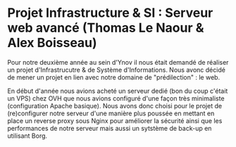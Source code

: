 # Projet Infrastructure & SI : Serveur web avancé (Thomas Le Naour & Alex Boisseau)

Pour notre deuxième année au sein d'Ynov il nous était demandé de réaliser un projet d'Infrastrucutre & de Système d'Informations. Nous avonc décidé de mener un projet en lien avec notre domaine de "prédilection" : le web. 

En début d'année nous avions acheté un serveur dedié (bon du coup c'était un VPS) chez OVH que nous avions configuré d'une façon très minimaliste (configuration Apache basique). Nous avons donc choisi pour le projet de (re)configurer notre serveur d'une manière plus poussée en mettant en place un reverse proxy sous Nginx pour améliorer la sécurité ainsi que les performances de notre serveur mais aussi un sytstème de back-up en utilisant Borg.
